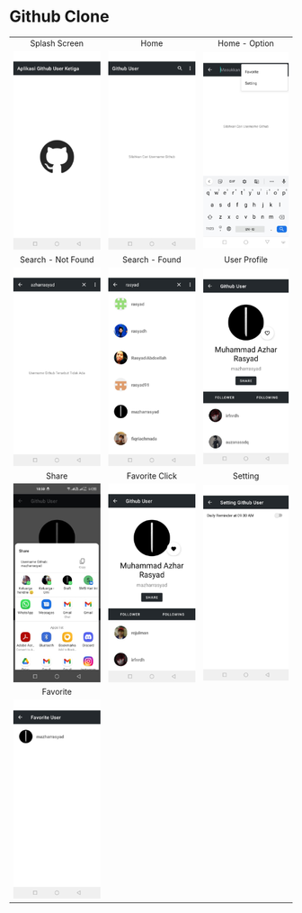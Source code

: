 # Github Clone

<table>
  <tr align="center">
    <td>Splash Screen</td>
    <td>Home</td>
    <td>Home - Option</td>
  </tr>
  <tr>
    <td><img src="/images/2.jpeg" width="240"></td>
    <td><img src="/images/3.jpeg" width="240"></td>
    <td><img src="/images/4.jpeg" width="240"></td>    
  </tr>
  <tr align="center">
    <td>Search - Not Found</td>
    <td>Search - Found</td>
    <td>User Profile</td>
  </tr>
  <tr>
    <td><img src="/images/5.jpeg" width="240"></td>
    <td><img src="/images/6.jpeg" width="240"></td>
    <td><img src="/images/7.jpeg" width="240"></td>    
  </tr>
  <tr align="center">   
    <td>Share</td>
    <td>Favorite Click</td>
    <td>Setting</td>
  </tr>
  <tr>
    <td><img src="/images/8.jpeg" width="240"></td>
    <td><img src="/images/9.jpeg" width="240"></td>
    <td><img src="/images/10.jpeg" width="240"></td>
  </tr>
  <tr align="center">   
    <td>Favorite</td>
  </tr>
  <tr>
    <td><img src="/images/11.jpeg" width="240"></td>
  </tr>
</table>

